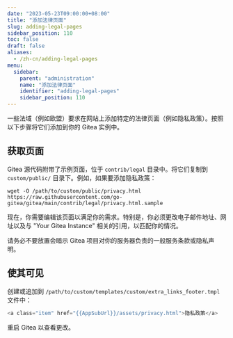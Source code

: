 ```yaml
---
date: "2023-05-23T09:00:00+08:00"
title: "添加法律页面"
slug: adding-legal-pages
sidebar_position: 110
toc: false
draft: false
aliases:
  - /zh-cn/adding-legal-pages
menu:
  sidebar:
    parent: "administration"
    name: "添加法律页面"
    identifier: "adding-legal-pages"
    sidebar_position: 110
---
```


一些法域（例如欧盟）要求在网站上添加特定的法律页面（例如隐私政策）。按照以下步骤将它们添加到你的 Gitea 实例中。

## 获取页面

Gitea 源代码附带了示例页面，位于 `contrib/legal` 目录中。将它们复制到 `custom/public/` 目录下。例如，如果要添加隐私政策：

```
wget -O /path/to/custom/public/privacy.html https://raw.githubusercontent.com/go-gitea/gitea/main/contrib/legal/privacy.html.sample
```

现在，你需要编辑该页面以满足你的需求。特别是，你必须更改电子邮件地址、网址以及与 "Your Gitea Instance" 相关的引用，以匹配你的情况。

请务必不要放置会暗示 Gitea 项目对你的服务器负责的一般服务条款或隐私声明。

## 使其可见

创建或追加到 `/path/to/custom/templates/custom/extra_links_footer.tmpl` 文件中：

```go
<a class="item" href="{{AppSubUrl}}/assets/privacy.html">隐私政策</a>
```

重启 Gitea 以查看更改。
